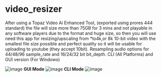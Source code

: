 # video_resizer
After using a Topaz Video Ai Enhanced Tool, (exported using prores 444 standard) the file will size more than 75GB for 3 mins and not playable in any software players due to the format and huge size, so then you will use need this app for resizing/upscaling from *to4k,or 8k 10-bit video with the smallest file size possible and perfect quality so it will be usable for uploading to youtube (they accept 10bit). Resampling audio options for 44/48/96 sample_rate and 16/24/32 bit bit_depth. CLI (All Platforms) and GUI version (For Windows)

![image](https://github.com/alxTools/video_resizer/assets/40523587/b5dcf84d-7095-4bd6-b35f-9ed8fccf7a06)
**GUI Mode**
![image](https://github.com/alxTools/video_resizer/assets/40523587/943b4c7d-8154-4673-b065-6412aece4f74)
**CLI Mode**
![image](https://github.com/alxTools/video_resizer/assets/40523587/bb229e47-1965-4215-84a5-319091d860e8)

